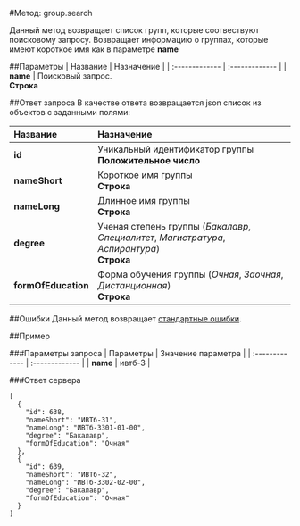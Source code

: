 #Метод: group.search<a name="group.search"/>

Данный метод возвращает список групп, которые соотвествуют поисковому запросу.
Возвращает информацию о группах, которые имеют короткое имя как в параметре **name**

##Параметры
| Название     | Назначение     |
| :------------- | :------------- |
| **name**       | Поисковый запрос.  <br>**Строка**

##Ответ запроса
В качестве ответа возвращается json список из объектов с заданными полями:

| Название        | Назначение     |
| :------------- | :------------- |
|**id**               | Уникальный идентификатор группы<br>**Положительное число**
|**nameShort**       | Короткое имя группы<br>**Строка**
**nameLong**      | Длинное имя группы<br>**Строка**
**degree**      | Ученая степень группы (*Бакалавр*, *Специалитет*, *Магистратура*, *Аспирантура*)<br>**Строка**
**formOfEducation** | Форма обучения группы (*Очная*, *Заочная*, *Дистанционная*)<br>**Строка**


##Ошибки
Данный метод возвращает [стандартные ошибки](#errors).<br>

##Пример

###Параметры запроса
| Параметры | Значение параметра     |
| :------------- | :------------- |
| **name**       | ивтб-3     |

###Ответ сервера

```
[
  {
    "id": 638,
    "nameShort": "ИВТб-31",
    "nameLong": "ИВТб-3301-01-00",
    "degree": "Бакалавр",
    "formOfEducation": "Очная"
  },
  {
    "id": 639,
    "nameShort": "ИВТб-32",
    "nameLong": "ИВТб-3302-02-00",
    "degree": "Бакалавр",
    "formOfEducation": "Очная"
  }
]
```
